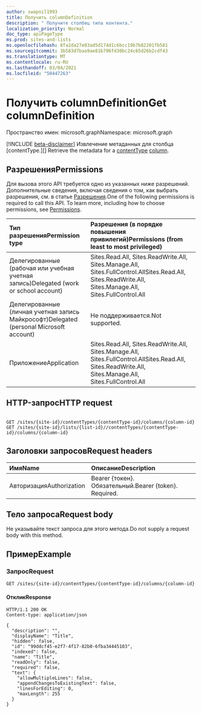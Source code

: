 ```yaml
---
author: swapnil1993
title: Получить columnDefinition
description: " Получите столбец типа контента."
localization_priority: Normal
doc_type: apiPageType
ms.prod: sites-and-lists
ms.openlocfilehash: 8fa2da27e03ad5d174d1c6bcc19b7b82201fb581
ms.sourcegitcommit: 3b583d7baa9ae81b796fd30bc24c65d26b2cdf43
ms.translationtype: MT
ms.contentlocale: ru-RU
ms.lasthandoff: 03/04/2021
ms.locfileid: "50447263"
---
```

# <a name="get-columndefinition"></a><span data-ttu-id="c3530-103">Получить columnDefinition</span><span class="sxs-lookup"><span data-stu-id="c3530-103">Get columnDefinition</span></span>
<span data-ttu-id="c3530-104">Пространство имен: microsoft.graph</span><span class="sxs-lookup"><span data-stu-id="c3530-104">Namespace: microsoft.graph</span></span>

[!INCLUDE [beta-disclaimer](../../includes/beta-disclaimer.md)]
<span data-ttu-id="c3530-105">Извлечение метаданных для столбца [contentType.][] [][columnDefinition]</span><span class="sxs-lookup"><span data-stu-id="c3530-105">Retrieve the metadata for a [contentType][] [column][columnDefinition].</span></span>

  

## <a name="permissions"></a><span data-ttu-id="c3530-106">Разрешения</span><span class="sxs-lookup"><span data-stu-id="c3530-106">Permissions</span></span>

  

<span data-ttu-id="c3530-p101">Для вызова этого API требуется одно из указанных ниже разрешений. Дополнительные сведения, включая сведения о том, как выбрать разрешения, см. в статье [Разрешения](/graph/permissions_reference.md).</span><span class="sxs-lookup"><span data-stu-id="c3530-p101">One of the following permissions is required to call this API. To learn more, including how to choose permissions, see [Permissions](/graph/permissions_reference.md).</span></span>

  

|<span data-ttu-id="c3530-109">Тип разрешения</span><span class="sxs-lookup"><span data-stu-id="c3530-109">Permission type</span></span> | <span data-ttu-id="c3530-110">Разрешения (в порядке повышения привилегий)</span><span class="sxs-lookup"><span data-stu-id="c3530-110">Permissions (from least to most privileged)</span></span> |
|:--------------------|:---------------------------------------------------------|
|<span data-ttu-id="c3530-111">Делегированные (рабочая или учебная учетная запись)</span><span class="sxs-lookup"><span data-stu-id="c3530-111">Delegated (work or school account)</span></span> | <span data-ttu-id="c3530-112">Sites.Read.All, Sites.ReadWrite.All, Sites.Manage.All, Sites.FullControl.All</span><span class="sxs-lookup"><span data-stu-id="c3530-112">Sites.Read.All, Sites.ReadWrite.All, Sites.Manage.All, Sites.FullControl.All</span></span>  |
|<span data-ttu-id="c3530-113">Делегированные (личная учетная запись Майкрософт)</span><span class="sxs-lookup"><span data-stu-id="c3530-113">Delegated (personal Microsoft account)</span></span> | <span data-ttu-id="c3530-114">Не поддерживается.</span><span class="sxs-lookup"><span data-stu-id="c3530-114">Not supported.</span></span> |
|<span data-ttu-id="c3530-115">Приложение</span><span class="sxs-lookup"><span data-stu-id="c3530-115">Application</span></span> | <span data-ttu-id="c3530-116">Sites.Read.All, Sites.ReadWrite.All, Sites.Manage.All, Sites.FullControl.All</span><span class="sxs-lookup"><span data-stu-id="c3530-116">Sites.Read.All, Sites.ReadWrite.All, Sites.Manage.All, Sites.FullControl.All</span></span>  |

  

## <a name="http-request"></a><span data-ttu-id="c3530-117">HTTP-запрос</span><span class="sxs-lookup"><span data-stu-id="c3530-117">HTTP request</span></span>

<!-- {
  "blockType": "ignored"
}
-->

```http

GET /sites/{site-id}/contentTypes/{contentType-id}/columns/{column-id}
GET /sites/{site-id}/lists/{list-id}//contentTypes/{contentType-id}/columns/{column-id}
```

## <a name="request-headers"></a><span data-ttu-id="c3530-118">Заголовки запросов</span><span class="sxs-lookup"><span data-stu-id="c3530-118">Request headers</span></span>
|<span data-ttu-id="c3530-119">Имя</span><span class="sxs-lookup"><span data-stu-id="c3530-119">Name</span></span>|<span data-ttu-id="c3530-120">Описание</span><span class="sxs-lookup"><span data-stu-id="c3530-120">Description</span></span>|
|:---|:---|
|<span data-ttu-id="c3530-121">Авторизация</span><span class="sxs-lookup"><span data-stu-id="c3530-121">Authorization</span></span>|<span data-ttu-id="c3530-p102">Bearer {токен}. Обязательный.</span><span class="sxs-lookup"><span data-stu-id="c3530-p102">Bearer {token}. Required.</span></span>|  

## <a name="request-body"></a><span data-ttu-id="c3530-124">Тело запроса</span><span class="sxs-lookup"><span data-stu-id="c3530-124">Request body</span></span>

  

<span data-ttu-id="c3530-125">Не указывайте текст запроса для этого метода.</span><span class="sxs-lookup"><span data-stu-id="c3530-125">Do not supply a request body with this method.</span></span>

  

## <a name="example"></a><span data-ttu-id="c3530-126">Пример</span><span class="sxs-lookup"><span data-stu-id="c3530-126">Example</span></span>

  

### <a name="request"></a><span data-ttu-id="c3530-127">Запрос</span><span class="sxs-lookup"><span data-stu-id="c3530-127">Request</span></span>

  

<!-- { "blockType": "request", "name": "get_column_from_contenttype" } -->

  

```http
GET /sites/{site-id}/contentTypes/{contentType-id}/columns/{column-id}
```

  

#### <a name="response"></a><span data-ttu-id="c3530-128">Отклик</span><span class="sxs-lookup"><span data-stu-id="c3530-128">Response</span></span>

  

<!-- { "blockType": "response", "@type": "microsoft.graph.columnDefinition", "truncated": true } -->

  

```http
HTTP/1.1 200 OK
Content-type: application/json

{
  "description": "",
  "displayName": "Title",
  "hidden": false,
  "id": "99ddcf45-e2f7-4f17-82b0-6fba34445103",
  "indexed": false,
  "name": "Title",
  "readOnly": false,
  "required": false,
  "text": {
    "allowMultipleLines": false,
    "appendChangesToExistingText": false,
    "linesForEditing": 0,
    "maxLength": 255
  }
}
```

  

[columnDefinition]: ../resources/columnDefinition.md

[list]: ../resources/list.md

[site]: ../resources/site.md

[contentType]: ../resources/contentType.md
  
